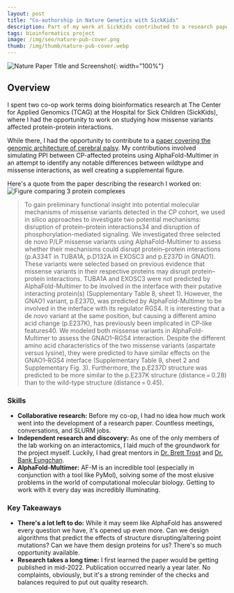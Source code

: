 ```yaml
---
layout: post
title: "Co-authorship in Nature Genetics with SickKids"
description: Part of my work at SickKids contributed to a research paper in Nature.
tags: bioinformatics project
image: /img/seo/nature-pub-cover.png
thumb: /img/thumb/nature-pub-cover.webp
---
```


![Nature Paper Title and Screenshot](/murtohilali.github.io/img/articles/nature-paper.png){: width="100%"}

## Overview
I spent two co-op work terms doing bioinformatics research at The Center for Applied Genomics (TCAG) at the Hospital for Sick Children (SickKids), where I had the opportunity to work on studying how missense variants affected protein-protein interactions. 

While there, I had the opportunity to contribute to a [paper covering the genomic architecture of cerebral palsy](https://www.nature.com/articles/s41588-024-01686-x). My contributions involved simulating PPI between CP-affected proteins using AlphaFold-Multimer in an attempt to identify any notable differences between wildtype and missense interactions, as well creating a supplemental figure. 

Here's a quote from the paper describing the research I worked on:
![Figure comparing 3 protein complexes](/murtohilali.github.io/img/articles/supp-fig-3.png)
>To gain preliminary functional insight into potential molecular mechanisms of missense variants detected in the CP cohort, we used in silico approaches to investigate two potential mechanisms: disruption of protein–protein interactions34 and disruption of phosphorylation-mediated signaling. 
We investigated three selected de novo P/LP missense variants using AlphaFold-Multimer to assess whether their mechanisms could disrupt protein–protein interactions (p.A334T in TUBA1A, p.D132A in EXOSC3 and p.E237D in GNAO1). These variants were selected based on previous evidence that missense variants in their respective proteins may disrupt protein–protein interactions. TUBA1A and EXOSC3 were not predicted by AlphaFold-Multimer to be involved in the interface with their putative interacting protein(s) (Supplementary Table 8, sheet 1). 
However, the GNAO1 variant, p.E237D, was predicted by AlphaFold-Multimer to be involved in the interface with its regulator RGS4. It is interesting that a de novo variant at the same position, but causing a different amino acid change (p.E237K), has previously been implicated in CP-like features40. 
We modeled both missense variants in AlphaFold-Multimer to assess the GNAO1–RGS4 interaction. Despite the different amino acid characteristics of the two missense variants (aspartate versus lysine), they were predicted to have similar effects on the GNAO1–RGS4 interface (Supplementary Table 8, sheet 2 and Supplementary Fig. 3). Furthermore, the p.E237D structure was predicted to be more similar to the p.E237K structure (distance = 0.28) than to the wild-type structure (distance = 0.45).

### Skills
- **Collaborative research:** Before my co-op, I had no idea how much work went into the development of a research paper. Countless meetings, conversations, and SLURM jobs.
- **Independent research and discovery:** As one of the only members of the lab working on an interactomics, I laid much of the groundwork for the project myself. Luckily, I had great mentors in [Dr. Brett Trost](https://www.sickkids.ca/en/staff/t/brett-trost/) and [Dr. Bank Eungchan](http://www.tcag.ca/profiles/engchuan.html).
- **AlphaFold-Multimer:** AF-M is an incredible tool (especially in conjunction with a tool like PyMol), solving some of the most elusive problems in the world of computational molecular biology. Getting to work with it every day was incredibly illuminating.

### Key Takeaways
- **There's a lot left to do:** While it may seem like AlphaFold has answered every question we have, it's opened up even more. Can we design algorithms that predict the effects of structure disrupting/altering point mutations? Can we have them design proteins for us? There's so much opportunity available.
- **Research takes a long time:** I first learned the paper would be getting published in mid-2022. Publication occurred nearly a year later. No complaints, obviously, but it's a strong reminder of the checks and balances required to put out quality research.
